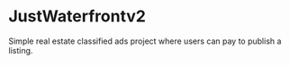 ﻿# JustWaterfrontv2
Simple real estate classified ads project where users can pay to publish a listing. 
